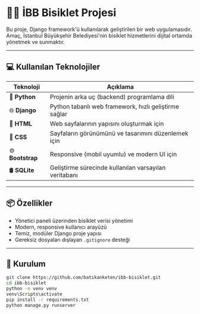 # 🚴‍♂️ İBB Bisiklet Projesi

Bu proje, Django framework'ü kullanılarak geliştirilen bir web uygulamasıdır. Amaç, İstanbul Büyükşehir Belediyesi'nin bisiklet hizmetlerini dijital ortamda yönetmek ve sunmaktır.

---

## 💻 Kullanılan Teknolojiler

| Teknoloji     | Açıklama                                             |
|---------------|------------------------------------------------------|
| 🐍 **Python** | Projenin arka uç (backend) programlama dili          |
| 🌐 **Django** | Python tabanlı web framework, hızlı geliştirme sağlar|
| 💅 **HTML**   | Web sayfalarının yapısını oluşturmak için            |
| 🎨 **CSS**    | Sayfaların görünümünü ve tasarımını düzenlemek için  |
| ⚙️ **Bootstrap** | Responsive (mobil uyumlu) ve modern UI için     |
| 🛢 **SQLite** | Geliştirme sürecinde kullanılan varsayılan veritabanı|

---

## 📦 Özellikler

- Yönetici paneli üzerinden bisiklet verisi yönetimi
- Modern, responsive kullanıcı arayüzü
- Temiz, modüler Django proje yapısı
- Gereksiz dosyaları dışlayan `.gitignore` desteği

---

## 🚀 Kurulum

```bash
git clone https://github.com/batikanketen/ibb-bisiklet.git
cd ibb-bisiklet
python -m venv venv
venv\Scripts\activate
pip install -r requirements.txt
python manage.py runserver
